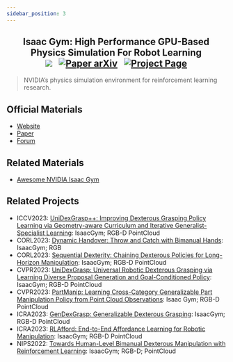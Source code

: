 ```yaml
---
sidebar_position: 3
---
```


<h2 align="center">
  <b>Isaac Gym: High Performance GPU-Based Physics Simulation For Robot Learning</b>

<div align="center">
    <a href="https://developer.nvidia.com/isaac-gym" target="_blank"><img src="https://img.shields.io/badge/Website-IsaacGym-red"></img></a>
    &nbsp;
    <a href="https://arxiv.org/abs/2108.10470" target="_blank"><img src="https://img.shields.io/badge/Paper-arXiv-green" alt="Paper arXiv"></img></a>
    &nbsp;
    <a href="https://forums.developer.nvidia.com/c/agx-autonomous-machines/isaac/isaac-gym/322" target="_blank"><img src="https://img.shields.io/badge/Forum-IsaacGym-yellow" alt="Project Page"></img></a>
</div>
</h2>

> NVIDIA’s physics simulation environment for reinforcement learning research.

## Official Materials
- [Website](https://developer.nvidia.com/isaac-gym)
- [Paper](https://arxiv.org/abs/2108.10470)
- [Forum](https://forums.developer.nvidia.com/c/agx-autonomous-machines/isaac/isaac-gym/322)

## Related Materials
- [Awesome NVIDIA Isaac Gym](https://github.com/wangcongrobot/awesome-isaac-gym)

## Related Projects
- ICCV2023: [UniDexGrasp++: Improving Dexterous Grasping Policy Learning via Geometry-aware Curriculum and Iterative Generalist-Specialist Learning](https://pku-epic.github.io/UniDexGrasp++/): IsaacGym; RGB-D PointCloud
- CORL2023: [Dynamic Handover: Throw and Catch with Bimanual Hands](https://binghao-huang.github.io/dynamic_handover/): IsaacGym; RGB
- CORL2023: [Sequential Dexterity: Chaining Dexterous Policies for Long-Horizon Manipulation](https://sequential-dexterity.github.io/): IsaacGym; RGB-D PointCloud
- CVPR2023: [UniDexGrasp: Universal Robotic Dexterous Grasping via Learning Diverse Proposal Generation and Goal-Conditioned Policy](https://pku-epic.github.io/UniDexGrasp/): IsaacGym; RGB-D PointCloud
- CVPR2023: [PartManip: Learning Cross-Category Generalizable Part Manipulation Policy from Point Cloud Observations](https://github.com/PKU-EPIC/PartManip): Isaac Gym; RGB-D PointCloud
- ICRA2023: [GenDexGrasp: Generalizable Dexterous Grasping](https://sites.google.com/view/gendexgrasp/): IsaacGym; RGB-D PointCloud
- ICRA2023: [RLAfford: End-to-End Affordance Learning for Robotic Manipulation](https://sites.google.com/view/rlafford/): IsaacGym; RGB-D PointCloud
- NIPS2022: [Towards Human-Level Bimanual Dexterous Manipulation with Reinforcement Learning](https://bi-dexhands.ai/): IsaacGym; RGB-D; PointCloud

